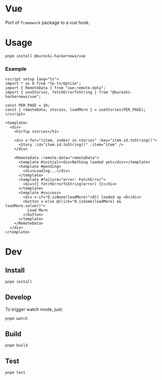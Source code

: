 # Vue

Port of `framework` package to a vue hook.

# Usage

```sh
pnpm install @kuroski-hackernews/vue
```

### Example

```vue
<script setup lang="ts">
import * as O from "fp-ts/Option";
import { RemoteData } from "vue-remote-data";
import { useStories, fetchErrorToString } from "@kuroski-hackernews/vue";

const PER_PAGE = 10;
const { remoteData, stories, loadMore } = useStories(PER_PAGE);
</script>

<template>
  <div>
    <h1>Top stories</h1>

    <div v-for="(item, index) in stories" :key="item.id.toString()">
      <Story :id="item.id.toString()" :item="item" />
    </div>

    <RemoteData :remote-data="remoteData">
      <template #initial><div>Nothing loaded yet</div></template>
      <template #pending>
        <div>Loading...</div>
      </template>
      <template #failure="error: FetchError">
        <div>{{ fetchErrorToString(error) }}</div>
      </template>
      <template #success>
        <div v-if="O.isNone(loadMore)">All loaded up =D</div>
        <button v-else @click="O.isSome(loadMore) && loadMore.value()">
          Load More
        </button>
      </template>
    </RemoteData>
  </div>
</template>
```

# Dev

## Install

```sh
pnpm install
```

## Develop

To trigger watch mode, just:

```sh
pnpm watch
```

## Build

```sh
pnpm build
```

## Test

```sh
pnpm test
```
